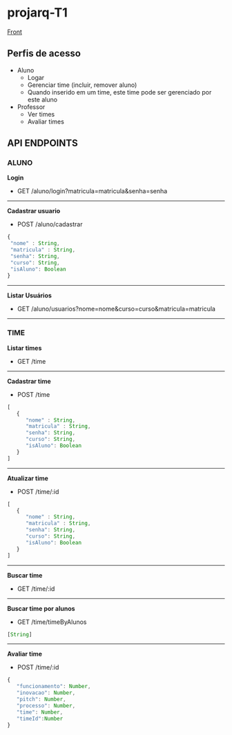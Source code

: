# projarq-T1


[Front](https://github.com/mrRodrigo/hackatona-front)


## Perfis de acesso
 - Aluno
    - Logar
    - Gerenciar time (incluir, remover aluno)
    - Quando inserido em um time, este time pode ser gerenciado por este aluno
 - Professor
    - Ver times
    - Avaliar times
  
## API ENDPOINTS
### ALUNO

   **Login**

  - GET /aluno/login?matricula=matricula&senha=senha 
   
---

   **Cadastrar usuario**

  - POST /aluno/cadastrar
    
   ```javascript
   {
    "nome" : String,
    "matricula" : String,
    "senha": String,
    "curso": String,
    "isAluno": Boolean
   }
   ```
   
---

   **Listar Usuários**
   
  - GET /aluno/usuarios?nome=nome&curso=curso&matricula=matricula

---

### TIME

  **Listar times**
  
  - GET /time

---

   **Cadastrar time**
  - POST /time
  
   ```javascript
   [
      {
         "nome" : String,
         "matricula" : String,
         "senha": String,
         "curso": String,
         "isAluno": Boolean
      }
   ]
   ```

  ---
 
  
  **Atualizar time**
  - POST /time/:id
  
   ```javascript
   [
      {
         "nome" : String,
         "matricula" : String,
         "senha": String,
         "curso": String,
         "isAluno": Boolean
      }
   ]
   ```

---

  **Buscar time**
  - GET /time/:id


---

  **Buscar time por alunos**
  - GET /time/timeByAlunos
   ```javascript
   [String]
   ```

---

  **Avaliar time**
  - POST /time/:id
   ```javascript
   {
      "funcionamento": Number,
      "inovacao": Number,
      "pitch": Number,
      "processo": Number,
      "time": Number,
      "timeId":Number
   }
   ```
   
   
  
